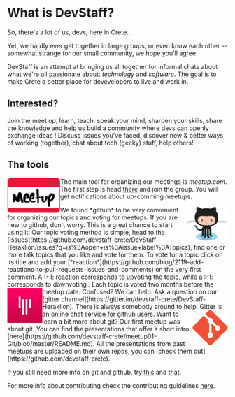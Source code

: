 # What is DevStaff?

So, there's a lot of us, devs, here in Crete... 

Yet, we hardly ever get together in large groups, or even know each other -- somewhat strange for our small community, we hope you'll agree. 

DevStaff is an attempt at bringing us all together for informal chats about what we're all passionate about: _technology_ and _software_. The goal is to make Crete a better place for devevelopers to live and work in.

## Interested?

Join the meet up, learn, teach, speak your mind, sharpen your skills, share the knowledge and help us build a community where devs can openly exchange ideas ! 
Discuss issues you've faced, discover new & better ways of working (together), chat about tech (geeky) stuff, help others!

## The tools
<a href="http://www.meetup.com/DevStaff-A-Developer-Community-Gathering-In-Crete/"><img src="images/meetup.png" align="left"  height="80" ></a>

The main tool for organizing our meetings is *meetup.com*. The first step is head [there](http://www.meetup.com/DevStaff-A-Developer-Community-Gathering-In-Crete/) and join the group. You will get notifications about up-comming meetups.

<img src="images/github.png" align="right"  height="80" >
We found *github* to be very convenient for organizing our topics and voting for meetups. 
If you are new to github, don't worry. This is a great chance to start using it! 
Our topic voting method is simple, head to the [issues](https://github.com/devstaff-crete/DevStaff-Heraklion/issues?q=is%3Aopen+is%3Aissue+label%3ATopics), find one or more talk topics that you like and vote for them.  To vote for a topic click on its title and add your [*reaction*](https://github.com/blog/2119-add-reactions-to-pull-requests-issues-and-comments) on the very first comment.  A :+1: reaction corresponds to upvoting the topic, while a :-1: corresponds to downvoting . Each topic is voted two months before the meetup date.

<img src="images/gitter.jpeg" align="left"  height="80" >
Confused? We can help. Ask a question on our [gitter channel](https://gitter.im/devstaff-crete/DevStaff-Heraklion). There is always somebody around to help. Gitter is an online chat service for github users.

<img src="images/git.png" align="right"  height="80" >
Want to learn a bit more about git? Our first meetup was about git. You can find the presentations that offer a short intro [here](https://github.com/devstaff-crete/meetup01-Git/blob/master/README.md). All the presentations from past meetups are uploaded on their own repos, you can [check them out](https://github.com/devstaff-crete).

If you still need more info on git and github, try [this](http://papadako.github.io/git-a-little-tale/#/title)  and [that](https://help.github.com/articles/good-resources-for-learning-git-and-github/).

For more info about contributing check the contributing guidelines [here](CONTRIBUTING.md).
